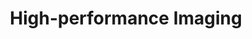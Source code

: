 ---
layout: researcharea
title:  "High-performance Imaging"
lang: en
id: high-performance_imaging
permalink: /research/areas/high-performance_imaging
thumbnail: PLuTARC_Cluster_480_thumbn.jpg
---